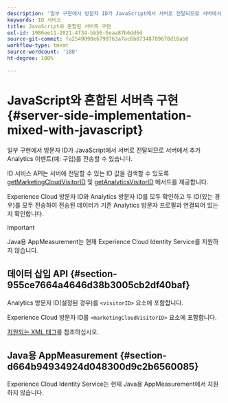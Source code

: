 ```yaml
---
description: '일부 구현에서 방문자 ID가 JavaScript에서 서버로 전달되므로 서버에서 추가 Analytics 이벤트(예: 구입)를 전송할 수 있습니다.'
keywords: ID 서비스
title: JavaScript와 혼합된 서버측 구현
exl-id: 1986ee11-2021-4f34-bb56-6eaa87b6dd6d
source-git-commit: fa2549090e6790763a7ac6b87348789678d18ab6
workflow-type: tm+mt
source-wordcount: '180'
ht-degree: 100%

---
```


# JavaScript와 혼합된 서버측 구현 {#server-side-implementation-mixed-with-javascript}

일부 구현에서 방문자 ID가 JavaScript에서 서버로 전달되므로 서버에서 추가 Analytics 이벤트(예: 구입)를 전송할 수 있습니다.

ID 서비스 API는 서버에 전달할 수 있는 ID 값을 검색할 수 있도록 [getMarketingCloudVisitorID](../../library/get-set/getmcvid.md) 및 [getAnalyticsVisitorID](../../library/get-set/getanalyticsvisitorid.md) 메서드를 제공합니다.

Experience Cloud 방문자 ID와 Analytics 방문자 ID를 모두 확인하고 두 ID(있는 경우)를 모두 전송하여 전송된 데이터가 기존 Analytics 방문자 프로필과 연결되어 있는지 확인합니다.

>[!IMPORTANT]
>
>Java용 AppMeasurement는 현재 Experience Cloud Identity Service를 지원하지 않습니다.

## 데이터 삽입 API {#section-955ce7664a4646d38b3005cb2df40baf}

Analytics 방문자 ID(설정된 경우)를 `<visitorID>` 요소에 포함합니다.

Experience Cloud 방문자 ID를 `<marketingCloudVisitorID>` 요소에 포함합니다.

[지원되는 XML 태그](https://developer.adobe.com/)를 참조하십시오.

## Java용 AppMeasurement {#section-d664b94934924d048300d9c2b6560085}

Experience Cloud Identity Service는 현재 Java용 AppMeasurement에서 지원하지 않습니다.
